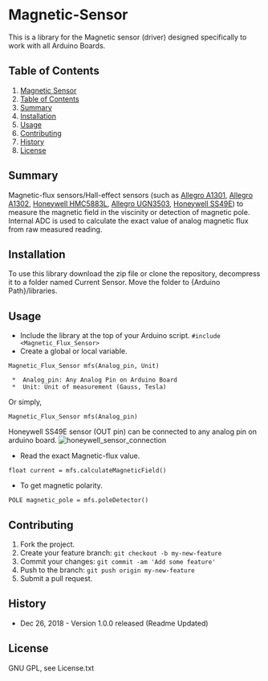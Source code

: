 # Magnetic-Sensor
This is a library for the Magnetic sensor (driver) designed specifically to work with all Arduino Boards.


## Table of Contents

1. [Magnetic Sensor](#Magnetic-Sensor)
2. [Table of Contents](#table-of-contents)
3. [Summary](#summary)
4. [Installation](#installation)
5. [Usage](#usage)
6. [Contributing](#contributing)
7. [History](#history)
8. [License](#license)

<snippet>
<content>
  

## Summary

Magnetic-flux sensors/Hall-effect sensors (such as [Allegro A1301](https://www.allegromicro.com/de-DE/Products/Magnetic-Linear-And-Angular-Position-Sensor-ICs/Linear-Position-Sensor-ICs/A1301-2.aspx), [Allegro A1302](https://www.allegromicro.com/de-DE/Products/Magnetic-Linear-And-Angular-Position-Sensor-ICs/Linear-Position-Sensor-ICs/A1301-2.aspx), [Honeywell HMC5883L](https://www.digikey.de/product-detail/de/honeywell-microelectronics-precision-sensors/HMC5883L-TR/342-1082-1-ND/2507853), [Allegro UGN3503](http://www.alldatasheet.com/datasheet-pdf/pdf/55100/ALLEGRO/UGN3503.html), [Honeywell SS49E](https://www.mouser.de/ProductDetail/?qs=%2Ffq2y7sSKcJBD3o5K2Vcgg==)) to measure the magnetic field in the viscinity or detection of magnetic pole. Internal ADC is used to calculate the exact value of analog magnetic flux from raw measured reading.


## Installation

To use this library download the zip file or clone the repository, decompress it to a folder named Current Sensor. Move the folder to {Arduino Path}/libraries.

## Usage

* Include the library at the top of your Arduino script. `#include <Magnetic_Flux_Sensor>`
* Create a global or local variable. 

 `Magnetic_Flux_Sensor mfs(Analog_pin, Unit)`
  ```
   *  Analog_pin: Any Analog Pin on Arduino Board 
   *  Unit: Unit of measurement (Gauss, Tesla)
  ```
 
  Or simply,
  
 `Magnetic_Flux_Sensor mfs(Analog_pin)`

 Honeywell SS49E sensor (OUT pin) can be connected to any analog pin on arduino board.
 ![honeywell_sensor_connection](https://user-images.githubusercontent.com/25079922/50458155-4c69f180-0961-11e9-8bc8-8902055f7a7c.png)
 
* Read the exact Magnetic-flux value.

 `float current = mfs.calculateMagneticField()`
 
* To get magnetic polarity. 

 `POLE magnetic_pole = mfs.poleDetector()`
 
## Contributing

1. Fork the project.
2. Create your feature branch: `git checkout -b my-new-feature`
3. Commit your changes: `git commit -am 'Add some feature'`
4. Push to the branch: `git push origin my-new-feature`
5. Submit a pull request.

## History

- Dec  26, 2018   - Version 1.0.0 released (Readme Updated)

## License

GNU GPL, see License.txt

